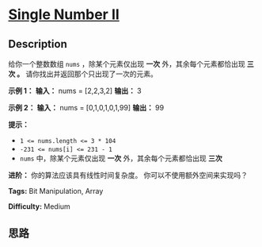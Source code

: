 # [Single Number II][title]

## Description

给你一个整数数组 `nums` ，除某个元素仅出现 **一次** 外，其余每个元素都恰出现 **三次 。** 请你找出并返回那个只出现了一次的元素。

**示例 1：**
            **输入：** nums = [2,2,3,2]    **输出：** 3    

**示例 2：**
            **输入：** nums = [0,1,0,1,0,1,99]    **输出：** 99    

**提示：**

  * `1 <= nums.length <= 3 * 104`
  * `-231 <= nums[i] <= 231 - 1`
  * `nums` 中，除某个元素仅出现 **一次** 外，其余每个元素都恰出现 **三次**

**进阶：** 你的算法应该具有线性时间复杂度。 你可以不使用额外空间来实现吗？


**Tags:** Bit Manipulation, Array

**Difficulty:** Medium

## 思路

[title]: https://leetcode-cn.com/problems/single-number-ii

